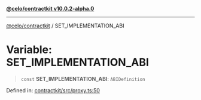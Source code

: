 [**@celo/contractkit v10.0.2-alpha.0**](../README.md)

***

[@celo/contractkit](../globals.md) / SET\_IMPLEMENTATION\_ABI

# Variable: SET\_IMPLEMENTATION\_ABI

> `const` **SET\_IMPLEMENTATION\_ABI**: `ABIDefinition`

Defined in: [contractkit/src/proxy.ts:50](https://github.com/celo-org/developer-tooling/blob/master/packages/sdk/contractkit/src/proxy.ts#L50)
